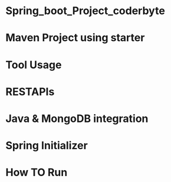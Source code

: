 # Spring_boot_Project_coderbyte
# Maven Project using starter
# Tool Usage
# RESTAPIs 
# Java & MongoDB integration
# Spring Initializer
# How TO Run



